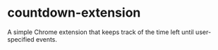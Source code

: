 # countdown-extension

A simple Chrome extension that keeps track of the time left until user-specified events.
